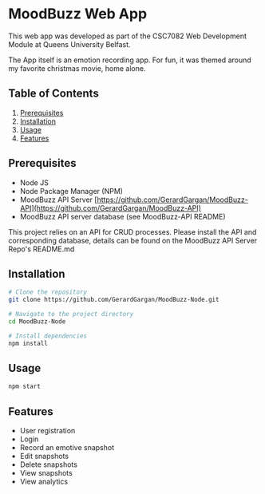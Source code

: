 # MoodBuzz Web App

This web app was developed as part of the CSC7082 Web Development Module at Queens University Belfast.

The App itself is an emotion recording app. For fun, it was themed around my favorite christmas movie, home alone.

## Table of Contents

1. [Prerequisites](#prerequisites)
2. [Installation](#installation)
3. [Usage](#usage)
4. [Features](#features)

## Prerequisites

- Node JS
- Node Package Manager (NPM)
- MoodBuzz API Server [https://github.com/GerardGargan/MoodBuzz-API](https://github.com/GerardGargan/MoodBuzz-API)
- MoodBuzz API server database (see MoodBuzz-API README)

This project relies on an API for CRUD processes. Please install the API and corresponding database, details can be found on the MoodBuzz API Server Repo's README.md

## Installation

```bash
# Clone the repository
git clone https://github.com/GerardGargan/MoodBuzz-Node.git

# Navigate to the project directory
cd MoodBuzz-Node

# Install dependencies
npm install
```

## Usage

```bash
npm start
```

## Features
- User registration
- Login
- Record an emotive snapshot
- Edit snapshots
- Delete snapshots
- View snapshots
- View analytics

